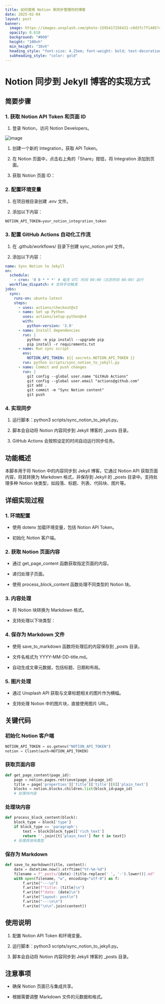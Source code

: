 ```yaml
---
title: 如何使用 Notion 来同步管理你的博客
date: 2025-02-04
layout: post
banner:
  image: https://images.unsplash.com/photo-1595417256431-c0d3fc7f1485?crop=entropy&cs=tinysrgb&fit=max&fm=jpg&ixid=M3w2OTIwMzJ8MHwxfHJhbmRvbXx8fHx8fHx8fDE3Mzg2OTM1NDh8&ixlib=rb-4.0.3&q=80&w=1080
  opacity: 0.618
  background: "#000"
  height: "100vh"
  min_height: "38vh"
  heading_style: "font-size: 4.25em; font-weight: bold; text-decoration: underline"
  subheading_style: "color: gold"
---
```


# Notion 同步到 Jekyll 博客的实现方式

## 简要步骤

### 1. 获取 Notion API Token 和页面 ID

1. 登录 Notion，访问 Notion Developers。

![image](https://prod-files-secure.s3.us-west-2.amazonaws.com/a7a0cc5a-89b9-4cda-8686-1fba0ca52f40/d19c1afe-dea5-4312-9333-786b0ba83054/image.png?X-Amz-Algorithm=AWS4-HMAC-SHA256&X-Amz-Content-Sha256=UNSIGNED-PAYLOAD&X-Amz-Credential=ASIAZI2LB466VKZJZCB5%2F20250204%2Fus-west-2%2Fs3%2Faws4_request&X-Amz-Date=20250204T182548Z&X-Amz-Expires=3600&X-Amz-Security-Token=IQoJb3JpZ2luX2VjEBoaCXVzLXdlc3QtMiJHMEUCIF1l%2FO8w6JAdXUKnO2DzZPCWRV%2BnPrcz9MgWLq6YUCQfAiEAsJ2GNk9tMTFF0pTs8K2LPWNTj993%2ByjotTyQW36G0p0q%2FwMIMxAAGgw2Mzc0MjMxODM4MDUiDHJrk0%2BaSCrqAQqxfSrcAywZ4ST%2BEjmmorT7RZSocepLNMkF0SWW83DQ%2FVFEJZIS87htCa%2BsnsWU06%2F8AfyJ55fqTQx298G24hiObLz9tUEf8qRjo6TUv%2F%2FmUmjIou4U4VxrcaHiFFAX5YI70s28VCuXPXCp%2B1SfAQuShQPTAK%2BtOQLR7KLGBAW01IOWFrciJDlCFw1wME11cYfT4OiBT9SXvUkzlHe22%2BBRTrusH%2BU2TAYrIc7BSjD%2FOsqoEwo2Var14qkG%2FLl24G7z%2B%2F3wQgFKZMM8%2BeOJT4skrWDSNZJ4%2FnpZTavAoaKjztJ4wWt8iqV35zCGgxaY6L%2B6n7M0YvR%2FbOxrpMAARhkXKayn9qHtv3eBJc0RmECfSeKpYsPk0OBseos8U4w1M6Lqda7SIRBt1majpqgQ7%2F5acxk0cxyo4SM8iPHBkOZ48rx%2FRayE53yDual33v0TnnKudxACTEBLnLcUgbGmZuHhv50rWP5VIvCgZM0JcjAn6cT8G9dANh9T9rEfQTjEoFGOOtMdw1sFi9efY0ejkMciytkxTOgnrpOQswYX254Hwk0l1aOEb7JtbVureLR%2BefvlwuhCHodwI8jzS7dXpMxbermS3coG57ZFwXRcH41ZXZ2U%2F9BSOWaSna2w6yNMcA1CMMqiib0GOqUB9eYGSFLJuOtKGqgNp4kxcr%2FAG7oMfCLAZERklF2BR1PmjnBuQsoOFRvgSo2Lqsq6kIRbzWB96tslHsnrjOJULPr3vAmfGr%2BPsnLjTOOFwfrcM1fhgMVrq3flL8ipEPNfnLjKJIyIb3KGQBnKSGlTbWFYtxb0a6WZRzs5c87SgBP%2BPqgny8e7BWdBtCPoRRDA%2Fb5Tc3nsHd3%2FXu8SLdGi6KiKYQ4y&X-Amz-Signature=ef825b15af1620e1696b511c7161d7dfbf92cd96028ebf75864f395e940418c1&X-Amz-SignedHeaders=host&x-id=GetObject)

1. 创建一个新的 Integration，获取 API Token。

1. 在 Notion 页面中，点击右上角的「Share」按钮，将 Integration 添加到页面。

1. 获取 Notion 页面 ID：


### 2. 配置环境变量

1. 在项目根目录创建 .env 文件。

1. 添加以下内容：

```javascript
NOTION_API_TOKEN=your_notion_integration_token
```

### 3. 配置 GitHub Actions 自动化工作流

1. 在 .github/workflows/ 目录下创建 sync_notion.yml 文件。

1. 添加以下内容：

```yaml
name: Sync Notion to Jekyll
on:
  schedule:
    - cron: '0 0 * * *' # 每天 UTC 时间 00:00（北京时间 08:00）运行
  workflow_dispatch: # 支持手动触发
jobs:
  sync:
    runs-on: ubuntu-latest
    steps:
      - uses: actions/checkout@v3
      - name: Set up Python
        uses: actions/setup-python@v4
        with:
          python-version: '3.9'
      - name: Install dependencies
        run: |
          python -m pip install --upgrade pip
          pip install -r requirements.txt
      - name: Run sync script
        env:
          NOTION_API_TOKEN: ${{ secrets.NOTION_API_TOKEN }}
        run: python scripts/sync_notion_to_jekyll.py
      - name: Commit and push changes
        run: |
          git config --global user.name "GitHub Actions"
          git config --global user.email "actions@github.com"
          git add .
          git commit -m "Sync Notion content"
          git push
```

### 4. 实现同步

1. 运行脚本：python3 scripts/sync_notion_to_jekyll.py。

1. 脚本会自动将 Notion 内容同步到 Jekyll 博客的 _posts 目录。

1. GitHub Actions 会按照设定的时间自动运行同步任务。

## 功能概述

本脚本用于将 Notion 中的内容同步到 Jekyll 博客。它通过 Notion API 获取页面内容，将其转换为 Markdown 格式，并保存到 Jekyll 的 _posts 目录中。支持处理多种 Notion 块类型，如段落、标题、列表、代码块、图片等。

## 详细实现过程

### 1. 环境配置

- 使用 dotenv 加载环境变量，包括 Notion API Token。

- 初始化 Notion 客户端。

### 2. 获取 Notion 页面内容

- 通过 get_page_content 函数获取指定页面的内容。

- 递归处理子页面。

- 使用 process_block_content 函数处理不同类型的 Notion 块。

### 3. 内容处理

- 将 Notion 块转换为 Markdown 格式。

- 支持处理以下块类型：


### 4. 保存为 Markdown 文件

- 使用 save_to_markdown 函数将处理后的内容保存到 _posts 目录。

- 文件名格式为 YYYY-MM-DD-title.md。

- 自动生成文章元数据，包括标题、日期和布局。

### 5. 图片处理

- 通过 Unsplash API 获取与文章标题相关的图片作为横幅。

- 支持处理 Notion 中的图片块，直接使用图片 URL。

## 关键代码

### 初始化 Notion 客户端

```python
NOTION_API_TOKEN = os.getenv("NOTION_API_TOKEN")
notion = Client(auth=NOTION_API_TOKEN)
```

### 获取页面内容

```python
def get_page_content(page_id):
    page = notion.pages.retrieve(page_id=page_id)
    title = page['properties']['title']['title'][0]['plain_text']
    blocks = notion.blocks.children.list(block_id=page_id)
    # 处理块内容
```

### 处理块内容

```python
def process_block_content(block):
    block_type = block['type']
    if block_type == 'paragraph':
        text = block[block_type]['rich_text']
        return ''.join([t['plain_text'] for t in text])
    # 处理其他块类型
```

### 保存为 Markdown

```python
def save_to_markdown(title, content):
    date = datetime.now().strftime("%Y-%m-%d")
    filename = f"_posts/{date}-{title.replace(' ', '-').lower()}.md"
    with open(filename, "w", encoding="utf-8") as f:
        f.write("---\n")
        f.write(f"title: {title}\n")
        f.write(f"date: {date}\n")
        f.write("layout: post\n")
        f.write("---\n\n")
        f.write("\n\n".join(content))
```

## 使用说明

1. 配置 Notion API Token 和环境变量。

1. 运行脚本：python3 scripts/sync_notion_to_jekyll.py。

1. 脚本会自动将 Notion 内容同步到 Jekyll 博客的 _posts 目录。

## 注意事项

- 确保 Notion 页面已与集成共享。

- 根据需要调整 Markdown 文件的元数据和格式。